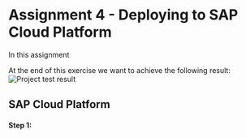 # Assignment 4 - Deploying to SAP Cloud Platform
In this assignment

At the end of this exercise we want to achieve the following result:
![Project test result]()

## SAP Cloud Platform

#### Step 1:

